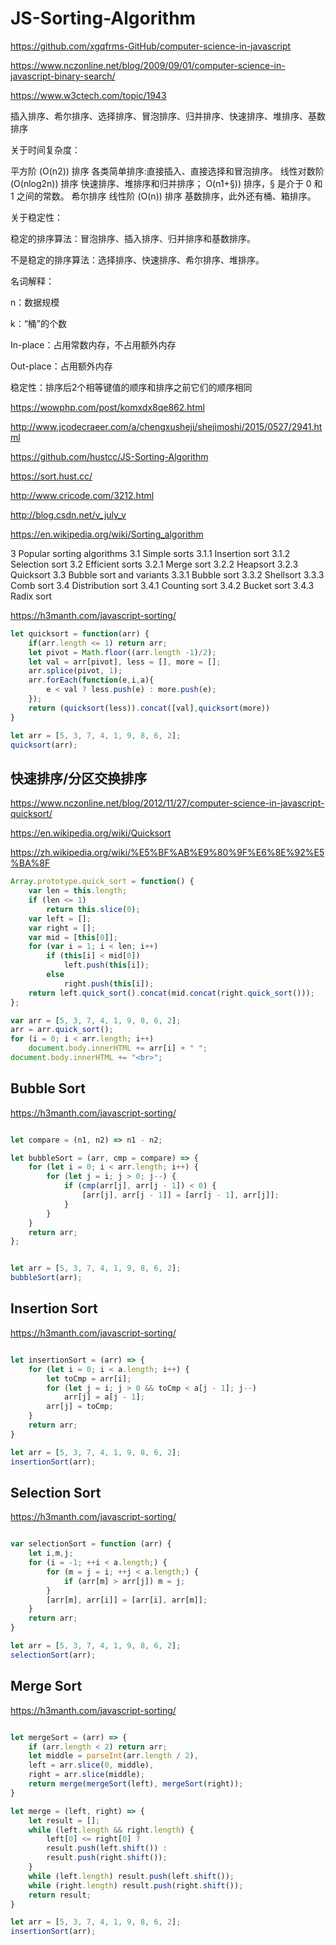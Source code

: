 # JS-Sorting-Algorithm  



https://github.com/xgqfrms-GitHub/computer-science-in-javascript

https://www.nczonline.net/blog/2009/09/01/computer-science-in-javascript-binary-search/




https://www.w3ctech.com/topic/1943


插入排序、希尔排序、选择排序、冒泡排序、归并排序、快速排序、堆排序、基数排序



关于时间复杂度：

平方阶 (O(n2)) 排序 各类简单排序:直接插入、直接选择和冒泡排序。
线性对数阶 (O(nlog2n)) 排序 快速排序、堆排序和归并排序；
O(n1+§)) 排序，§ 是介于 0 和 1 之间的常数。 希尔排序
线性阶 (O(n)) 排序 基数排序，此外还有桶、箱排序。

关于稳定性：

稳定的排序算法：冒泡排序、插入排序、归并排序和基数排序。

不是稳定的排序算法：选择排序、快速排序、希尔排序、堆排序。

名词解释：

n：数据规模

k：“桶”的个数

In-place：占用常数内存，不占用额外内存

Out-place：占用额外内存

稳定性：排序后2个相等键值的顺序和排序之前它们的顺序相同




https://wowphp.com/post/komxdx8qe862.html


http://www.jcodecraeer.com/a/chengxusheji/shejimoshi/2015/0527/2941.html

https://github.com/hustcc/JS-Sorting-Algorithm

https://sort.hust.cc/

http://www.cricode.com/3212.html



http://blog.csdn.net/v_july_v







https://en.wikipedia.org/wiki/Sorting_algorithm



3   Popular sorting algorithms
    3.1 Simple sorts
        3.1.1   Insertion sort
        3.1.2   Selection sort
    3.2 Efficient sorts
        3.2.1   Merge sort
        3.2.2   Heapsort
        3.2.3   Quicksort
    3.3 Bubble sort and variants
        3.3.1   Bubble sort
        3.3.2   Shellsort
        3.3.3   Comb sort
    3.4 Distribution sort
        3.4.1   Counting sort
        3.4.2   Bucket sort
        3.4.3   Radix sort






https://h3manth.com/javascript-sorting/



```js
let quicksort = function(arr) {
    if(arr.length <= 1) return arr;
    let pivot = Math.floor((arr.length -1)/2);
    let val = arr[pivot], less = [], more = [];
    arr.splice(pivot, 1);
    arr.forEach(function(e,i,a){
        e < val ? less.push(e) : more.push(e);
    });
    return (quicksort(less)).concat([val],quicksort(more))
}

let arr = [5, 3, 7, 4, 1, 9, 8, 6, 2];
quicksort(arr);

``` 















## 快速排序/分区交换排序

https://www.nczonline.net/blog/2012/11/27/computer-science-in-javascript-quicksort/


https://en.wikipedia.org/wiki/Quicksort

https://zh.wikipedia.org/wiki/%E5%BF%AB%E9%80%9F%E6%8E%92%E5%BA%8F




```js
Array.prototype.quick_sort = function() {
    var len = this.length;
    if (len <= 1)
        return this.slice(0);
    var left = [];
    var right = [];
    var mid = [this[0]];
    for (var i = 1; i < len; i++)
        if (this[i] < mid[0])
            left.push(this[i]);
        else
            right.push(this[i]);
    return left.quick_sort().concat(mid.concat(right.quick_sort()));
};

var arr = [5, 3, 7, 4, 1, 9, 8, 6, 2];
arr = arr.quick_sort();
for (i = 0; i < arr.length; i++)
    document.body.innerHTML += arr[i] + " ";
document.body.innerHTML += "<br>";
``` 



## Bubble Sort  

https://h3manth.com/javascript-sorting/


```js

let compare = (n1, n2) => n1 - n2;

let bubbleSort = (arr, cmp = compare) => {
    for (let i = 0; i < arr.length; i++) {
        for (let j = i; j > 0; j--) {
            if (cmp(arr[j], arr[j - 1]) < 0) {
                [arr[j], arr[j - 1]] = [arr[j - 1], arr[j]];
            }
        }
    }
    return arr;
};


let arr = [5, 3, 7, 4, 1, 9, 8, 6, 2];
bubbleSort(arr);

``` 




## Insertion Sort  

https://h3manth.com/javascript-sorting/


```js

let insertionSort = (arr) => {
    for (let i = 0; i < a.length; i++) {
        let toCmp = arr[i];
        for (let j = i; j > 0 && toCmp < a[j - 1]; j--)
            arr[j] = a[j - 1];
        arr[j] = toCmp;
    }
    return arr;
}

let arr = [5, 3, 7, 4, 1, 9, 8, 6, 2];
insertionSort(arr);

``` 



## Selection Sort  

https://h3manth.com/javascript-sorting/


```js

var selectionSort = function (arr) {
    let i,m,j;
    for (i = -1; ++i < a.length;) {
        for (m = j = i; ++j < a.length;) {
            if (arr[m] > arr[j]) m = j;
        }
        [arr[m], arr[i]] = [arr[i], arr[m]];
    }
    return arr;
}

let arr = [5, 3, 7, 4, 1, 9, 8, 6, 2];
selectionSort(arr);

``` 






## Merge Sort  

https://h3manth.com/javascript-sorting/


```js

let mergeSort = (arr) => {
    if (arr.length < 2) return arr;
    let middle = parseInt(arr.length / 2),
    left = arr.slice(0, middle),
    right = arr.slice(middle);
    return merge(mergeSort(left), mergeSort(right));
}

let merge = (left, right) => {
    let result = [];
    while (left.length && right.length) {
        left[0] <= right[0] ?
        result.push(left.shift()) :
        result.push(right.shift());
    }
    while (left.length) result.push(left.shift());
    while (right.length) result.push(right.shift());
    return result;
}

let arr = [5, 3, 7, 4, 1, 9, 8, 6, 2];
insertionSort(arr);

``` 











